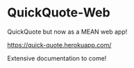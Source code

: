 # QuickQuote-Web
QuickQuote but now as a MEAN web app!

https://quick-quote.herokuapp.com/

Extensive documentation to come!
